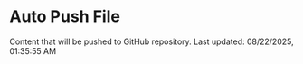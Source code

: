 # Auto Push File

Content that will be pushed to GitHub repository.
Last updated: 08/22/2025, 01:35:55 AM